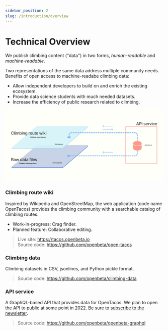 ```yaml
---
sidebar_position: 2
slug: /introduction/overview
---
```

# Technical Overview

We publish climbing content ("data") in two forms, *human-readable* and *machine-readable*.  

Two representations of the same data address multiple community needs.  Benefits of open access to machine-readabe climbing data:
- Allow independent developers to build on and enrich the existing ecosystem.  
- Provide data science students with much needed datasets. 
- Increase the efficiency of public research related to climbing.


![Data flow](./OpenBeta-data-flow.png)

### Climbing route wiki 

Inspired by Wikipedia and OpenStreetMap, the web application (code name OpenTacos) provides the climbing community with a searchable catalog of climbing routes.

- Work-in-progress: Crag finder.
- Planned feature: Collaborative editing.

> Live site: https://tacos.openbeta.io <br/>
> Source code: https://github.com/openbeta/open-tacos

### Climbing data

Climbing datasets in CSV, jsonlines, and Python pickle format.

> Source code: https://github.com/openbeta/climbing-data

### API service

A GraphQL-based API that provides data for OpenTacos.  We plan to open the API to public at some point in 2022.  Be sure to [subscribe to the newsletter](/stay-connected).

> Source code: https://github.com/openbeta/openbeta-graphql
